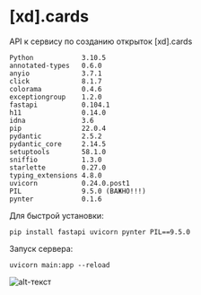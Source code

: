 # [xd].cards
API к сервису по созданию открыток [xd].cards
```
Python            3.10.5
annotated-types   0.6.0
anyio             3.7.1
click             8.1.7
colorama          0.4.6
exceptiongroup    1.2.0
fastapi           0.104.1
h11               0.14.0
idna              3.6
pip               22.0.4
pydantic          2.5.2
pydantic_core     2.14.5
setuptools        58.1.0
sniffio           1.3.0
starlette         0.27.0
typing_extensions 4.8.0
uvicorn           0.24.0.post1
PIL               9.5.0 (ВАЖНО!!!)
pynter            0.1.6
```
Для быстрой установки:
```
pip install fastapi uvicorn pynter PIL==9.5.0
```
Запуск сервера:
```
uvicorn main:app --reload
```
![alt-текст](https://img.shields.io/badge/Python-3776AB?style=for-the-badge&logo=python&logoColor=white)

